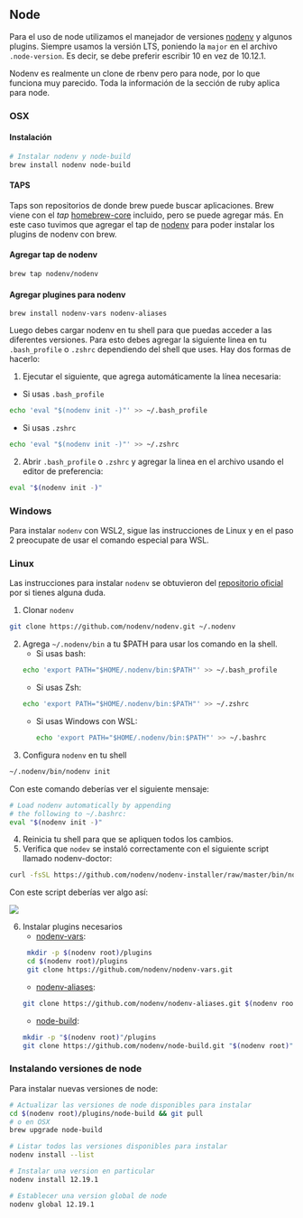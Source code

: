 ## Node

Para el uso de node utilizamos el manejador de versiones [nodenv](https://github.com/nodenv/nodenv) y algunos plugins.
Siempre usamos la versión LTS, poniendo la `major` en el archivo `.node-version`. Es decir, se debe preferir escribir 10 en vez de 10.12.1.

Nodenv es realmente un clone de rbenv pero para node, por lo que funciona muy parecido. Toda la información de la sección de ruby aplica para node.

### OSX

#### Instalación

```bash
# Instalar nodenv y node-build
brew install nodenv node-build
```

#### TAPS
Taps son repositorios de donde brew puede buscar aplicaciones. Brew viene con el *tap* [homebrew-core](https://github.com/Homebrew/homebrew-core) incluido, pero se puede agregar más. En este caso tuvimos que agregar el tap de [nodenv](https://github.com/nodenv/homebrew-nodenv) para poder instalar los plugins de nodenv con brew.

#### Agregar tap de nodenv 
```bash
brew tap nodenv/nodenv
```

#### Agregar plugines para nodenv
```
brew install nodenv-vars nodenv-aliases
```

Luego debes cargar nodenv en tu shell para que puedas acceder a las diferentes versiones. Para esto debes agregar la siguiente linea en tu `.bash_profile` o `.zshrc` dependiendo del shell que uses. Hay dos formas de hacerlo:

1. Ejecutar el siguiente, que agrega automáticamente la línea necesaria:
  * Si usas `.bash_profile`
  ```bash
  echo 'eval "$(nodenv init -)"' >> ~/.bash_profile
  ```
  * Si usas `.zshrc`
  ```bash
  echo 'eval "$(nodenv init -)"' >> ~/.zshrc
  ```

2. Abrir  `.bash_profile` o `.zshrc` y agregar la linea en el archivo usando el editor de preferencia:

```bash
eval "$(nodenv init -)"
```

### Windows

Para instalar `nodenv` con WSL2, sigue las instrucciones de Linux y en el paso 2 preocupate de usar el comando especial para WSL. 


### Linux
Las instrucciones para instalar `nodenv` se obtuvieron del [repositorio oficial](https://github.com/nodenv/nodenv#basic-github-checkout) por si tienes alguna duda. 
1. Clonar `nodenv`
```bash
git clone https://github.com/nodenv/nodenv.git ~/.nodenv
```
2.  Agrega `~/.nodenv/bin` a tu $PATH para usar los comando en la shell. 
    * Si usas bash:  
    ```bash
    echo 'export PATH="$HOME/.nodenv/bin:$PATH"' >> ~/.bash_profile
    ```
    * Si usas Zsh: 
    ```bash
    echo 'export PATH="$HOME/.nodenv/bin:$PATH"' >> ~/.zshrc
    ```
    * Si usas Windows con WSL:
      ```bash
      echo 'export PATH="$HOME/.nodenv/bin:$PATH"' >> ~/.bashrc
      ```
3. Configura `nodenv` en tu shell
```bash
~/.nodenv/bin/nodenv init
```
Con este comando deberías ver el siguiente mensaje: 
  ```bash
  # Load nodenv automatically by appending
  # the following to ~/.bashrc: 
  eval "$(nodenv init -)"
  ```

4. Reinicia tu shell para que se apliquen todos los cambios. 
5. Verifica que `nodev` se instaló correctamente con el siguiente script llamado nodenv-doctor: 
```bash
curl -fsSL https://github.com/nodenv/nodenv-installer/raw/master/bin/nodenv-doctor | bash
```
Con este script deberías ver algo así:

<img src="../assets/nodenv-doctor.png" />

6. Instalar plugins necesarios
   * [nodenv-vars](https://github.com/nodenv/nodenv-vars#installation): 
   ```bash
    mkdir -p $(nodenv root)/plugins
    cd $(nodenv root)/plugins
    git clone https://github.com/nodenv/nodenv-vars.git
   ```
   * [nodenv-aliases](https://github.com/nodenv/nodenv-aliases#installation): 
   ```bash
   git clone https://github.com/nodenv/nodenv-aliases.git $(nodenv root)/plugins/nodenv-aliases
   ```
   * [node-build](https://github.com/nodenv/node-build#installation):
   ```bash
   mkdir -p "$(nodenv root)"/plugins
   git clone https://github.com/nodenv/node-build.git "$(nodenv root)"/plugins/node-build
   ```

### Instalando versiones de node

Para instalar nuevas versiones de node:

```bash
# Actualizar las versiones de node disponibles para instalar
cd $(nodenv root)/plugins/node-build && git pull
# o en OSX
brew upgrade node-build

# Listar todos las versiones disponibles para instalar
nodenv install --list

# Instalar una version en particular
nodenv install 12.19.1

# Establecer una version global de node
nodenv global 12.19.1
```